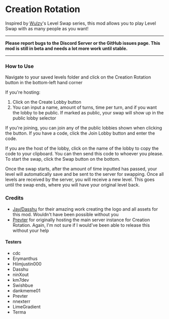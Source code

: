 # Creation Rotation

Inspired by [Wulzy](https://youtube.com/@wulzy)'s Level Swap series, this mod allows you to play Level Swap with as many people as you want!

---

**Please report bugs to the Discord Server or the GitHub issues page. This mod is still in beta and needs a lot more work until stable.**

---

### How to Use
Navigate to your saved levels folder and click on the Creation Rotation button in the bottom-left hand corner

If you're hosting:
1. Click on the Create Lobby button
2. You can input a name, amount of turns, time per turn, and if you want the lobby to be public. If marked as public, your swap will show up in the public lobby selector

If you're joining, you can join any of the public lobbies shown when clicking the button. If you have a code, click the Join Lobby button and enter the code.

If you are the host of the lobby, click on the name of the lobby to copy the code to your clipboard. You can then send this code to whoever you please. To start the swap, click the Swap button on the bottom.

Once the swap starts, after the amount of time inputted has passed, your level will automatically save and be sent to the server for swapping. Once all levels are received by the server, you will receive a new level. This goes until the swap ends, where you will have your original level back.

### Credits

- [Jay/Dasshu](https://dasshu.dev) for their amazing work creating the logo and all assets for this mod. Wouldn't have been possible without you
- [Prevter](https://github.com/Prevter) for originally hosting the main server instance for Creation Rotation. Again, I'm not sure if I would've been able to release this without your help

#### Testers

- cdc
- Erymanthus
- Hiimjustin000
- Dasshu
- ninXout
- km7dev
- Swishbue
- dankmeme01
- Prevter
- nnexterr
- LimeGradient
- Terma
